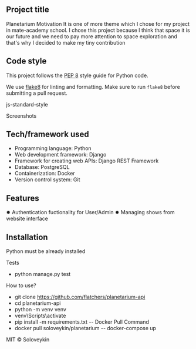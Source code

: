 ## Project title

Planetarium
Motivation
It is one of more theme which I chose for my project in mate-academy school. I chose this project because I think that space it is our future and we need to pay more attention to space exploration and that's why I decided to make my tiny contribution

## Code style

This project follows the [PEP 8](https://www.python.org/dev/peps/pep-0008/) style guide for Python code.

We use [flake8](https://flake8.pycqa.org/en/latest/) for linting and formatting. Make sure to run `flake8` before submitting a pull request.

js-standard-style

Screenshots


## Tech/framework used
  - Programming language: Python
  - Web development framework: Django
  - Framework for creating web APIs: Django REST Framework
  - Database: PostgreSQL
  - Containerization: Docker
  - Version control system: Git


## Features

✹ Authentication fuctionality for User/Admin
✹ Managing shows from website interface


## Installation

  Python must be already installed


Tests
  - python manage.py test 

How to use?
- git clone https://github.com/flatchers/planetarium-api
- cd planetarium-api
- python -m venv venv
- venv\Scripts\activate
- pip install -m requirements.txt
--
Docker Pull Command
- docker pull soloveykin/planetarium
--
docker-compose up



MIT © Soloveykin
